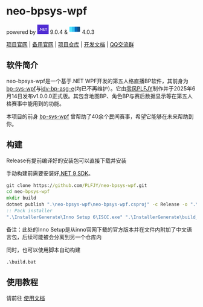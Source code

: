 # neo-bpsys-wpf

powered by <img src="images/logo_net.jpg" width="30px" height="25px"> 9.0.4 & <img src="images/wpfui.png" width="30px" height="25px"> 4.0.3

[项目官网](https://bpsys.plfjy.top/) | [备用官网](https://plfjy.github.io/neo-bpsys-website/) | [项目仓库](https://github.com/PLFJY/neo-bpsys-wpf) | [开发文档](https://docs.bpsys.plfjy.top) | [QQ交流群](https://qm.qq.com/q/uqoK5tMtJQ)

## 软件简介

neo-bpsys-wpf是一个基于.NET WPF开发的第五人格直播BP软件，其前身为[bp-sys-wpf](https://github.com/PLFJY/bp-sys-wpf)与[idv-bp-asg-e](https://github.com/PLFJY/idv-bp-asg-e)(均已不再维护）。它由[零风PLFJY](https://plfjy.top/)制作并于2025年6月14日发布v1.0.0.0正式版。其包含地图BP、角色BP与赛后数据显示等在第五人格赛事中能用到的功能。



本项目的前身 [bp-sys-wpf](https://github.com/plfjy/bp-sys-wpf) 曾帮助了40余个民间赛事，希望它能够在未来帮助到你。

## 构建

Release有提前编译好的安装包可以直接下载并安装

手动构建前需要安装好[.NET 9 SDK](https://dotnet.microsoft.com/zh-cn/download/dotnet/9.0)。

```cmd
git clone https://github.com/PLFJY/neo-bpsys-wpf.git
cd neo-bpsys-wpf
mkdir build
dotnet publish ".\neo-bpsys-wpf\neo-bpsys-wpf.csproj" -c Release -o ".\build\neo-bpsys-wpf"
:: Pack installer
".\InstallerGenerate\Inno Setup 6\ISCC.exe" ".\InstallerGenerate\build_Installer.iss"
```

备注：此处的Inno Setup是从inno官网下载的官方版本并在文件内附加了中文语言包，后续可能被会分离到另一个仓库内

同时，也可以使用脚本自动构建

```cmd
.\build.bat
```

## 使用教程

请前往 [使用文档](https://www.yuque.com/renjinotbot/dywp9i)

